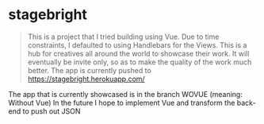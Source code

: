 # stagebright

> This is a project that I tried building using Vue. Due to time constraints, I defaulted to using Handlebars for the Views. This is a hub for creatives all around the world to showcase their work. It will eventually be invite only, so as to make the quality of the work much better. The app is currently pushed to https://stagebright.herokuapp.com/

The app that is currently showcased is in the branch WOVUE (meaning: Without Vue) In the future I hope to implement Vue and transform the back-end to push out JSON
